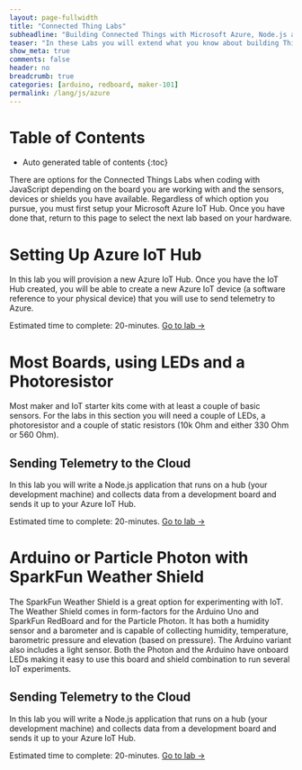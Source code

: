 ```yaml
---
layout: page-fullwidth
title: "Connected Thing Labs"
subheadline: "Building Connected Things with Microsoft Azure, Node.js and Johnny-Five"
teaser: "In these Labs you will extend what you know about building Things with Node.js and Johnny-Five and learn how to connect the Thing you created to Microsoft Azure."
show_meta: true
comments: false
header: no
breadcrumb: true
categories: [arduino, redboard, maker-101]
permalink: /lang/js/azure
---
```


# Table of Contents
*  Auto generated table of contents
{:toc}

There are options for the Connected Things Labs when coding with JavaScript depending on the board you are working with and the sensors, devices or shields you have available. Regardless of which option you pursue, you must first setup your Microsoft Azure IoT Hub. Once you have done that, return to this page to select the next lab based on your hardware.

# Setting Up Azure IoT Hub
In this lab you will provision a new Azure IoT Hub. Once you have the IoT Hub created, you will be able to create a new Azure IoT device (a software reference to your physical device) that you will use to send telemetry to Azure. 

Estimated time to complete: 20-minutes. [Go to lab ->](/lang/js/setup-azure-iot-hub)

# Most Boards, using LEDs and a Photoresistor
Most maker and IoT starter kits come with at least a couple of basic sensors. For the labs in this section you will need a couple of LEDs, a photoresistor and a couple of static resistors (10k Ohm and either 330 Ohm or 560 Ohm). 

## Sending Telemetry to the Cloud
In this lab you will write a Node.js application that runs on a hub (your development machine) and collects data from a development board and sends it up to your Azure IoT Hub.

Estimated time to complete: 20-minutes. [Go to lab ->](/lang/js/sending-telemetry)

# Arduino or Particle Photon with SparkFun Weather Shield
The SparkFun Weather Shield is a great option for experimenting with IoT. The Weather Shield comes in form-factors for the Arduino Uno and SparkFun RedBoard and for the Particle Photon. It has both a humidity sensor and a barometer and is capable of collecting humidity, temperature, barometric pressure and elevation (based on pressure). The Arduino variant also includes a light sensor. Both the Photon and the Arduino have onboard LEDs making it easy to use this board and shield combination to run several IoT experiments. 

## Sending Telemetry to the Cloud
In this lab you will write a Node.js application that runs on a hub (your development machine) and collects data from a development board and sends it up to your Azure IoT Hub.

Estimated time to complete: 20-minutes. [Go to lab ->](/lang/js/weather/sending-telemetry)
